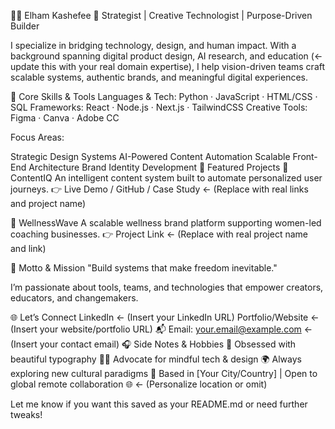 
👩‍💼 Elham Kashefee
🎯 Strategist | Creative Technologist | Purpose-Driven Builder

I specialize in bridging technology, design, and human impact. With a background spanning digital product design, AI research, and education (← update this with your real domain expertise), I help vision-driven teams craft scalable systems, authentic brands, and meaningful digital experiences.

🔧 Core Skills & Tools
Languages & Tech: Python · JavaScript · HTML/CSS · SQL
Frameworks: React · Node.js · Next.js · TailwindCSS
Creative Tools: Figma · Canva · Adobe CC

Focus Areas:

Strategic Design Systems
AI-Powered Content Automation
Scalable Front-End Architecture
Brand Identity Development
🚀 Featured Projects
🧭 ContentIQ
An intelligent content system built to automate personalized user journeys.
👉 Live Demo / GitHub / Case Study ← (Replace with real links and project name)

🌱 WellnessWave
A scalable wellness brand platform supporting women-led coaching businesses.
👉 Project Link ← (Replace with real project name and link)

💬 Motto & Mission
"Build systems that make freedom inevitable."

I’m passionate about tools, teams, and technologies that empower creators, educators, and changemakers.

🌐 Let’s Connect
LinkedIn ← (Insert your LinkedIn URL)
Portfolio/Website ← (Insert your website/portfolio URL)
📬 Email: your.email@example.com ← (Insert your contact email)
🎧 Side Notes & Hobbies
🎨 Obsessed with beautiful typography
🧘‍♀️ Advocate for mindful tech & design
🌍 Always exploring new cultural paradigms
📍 Based in [Your City/Country] | Open to global remote collaboration 🌐 ← (Personalize location or omit)

Let me know if you want this saved as your README.md or need further tweaks!
